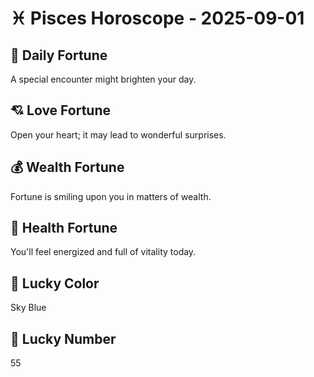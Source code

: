 # ♓ Pisces Horoscope - 2025-09-01

## 🎯 Daily Fortune

A special encounter might brighten your day.

## 💘 Love Fortune

Open your heart; it may lead to wonderful surprises.

## 💰 Wealth Fortune

Fortune is smiling upon you in matters of wealth.

## 🌱 Health Fortune

You'll feel energized and full of vitality today.

## 🎨 Lucky Color

Sky Blue

## 🔢 Lucky Number

55
